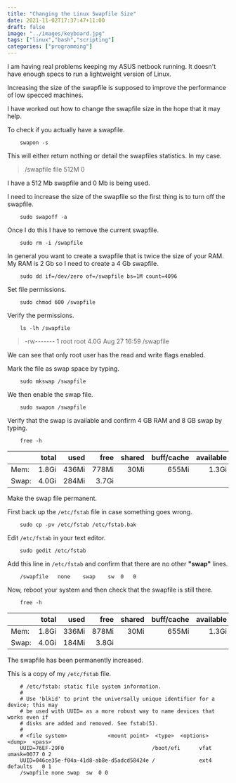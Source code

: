 ```yaml
---
title: "Changing the Linux Swapfile Size"
date: 2021-11-02T17:37:47+11:00
draft: false
image: "../images/keyboard.jpg"
tags: ["linux","bash","scripting"]
categories: ["programming"]
---
```


I am having real problems keeping my ASUS netbook running. It doesn't have enough specs to run a lightweight version of Linux.

Increasing the size of the swapfile is supposed to improve the performance of low specced machines.

I have worked out how to change the swapfile size in the hope that it may help.

To check if you actually have a swapfile.

```
    swapon -s
```

This will either return nothing or detail the swapfiles statistics. In my case.

> /swapfile file    512M    0

I have a 512 Mb swapfile and 0 Mb is being used.

I need to increase the size of the swapfile so the first thing is to turn off the swapfile.

```
    sudo swapoff -a
```

Once I do this I have to remove the current swapfile.

```
    sudo rm -i /swapfile
```

In general you want to create a swapfile that is twice the size of your RAM. My RAM is 2 Gb so I need to create a 4 Gb swapfile.

```
    sudo dd if=/dev/zero of=/swapfile bs=1M count=4096
```

Set file permissions.

```
    sudo chmod 600 /swapfile
```

Verify the permissions.

```
    ls -lh /swapfile
```

> -rw------- 1 root root 4.0G Aug 27 16:59 /swapfile

We can see that only root user has the read and write flags enabled.

Mark the file as swap space by typing.

```
    sudo mkswap /swapfile
```

We then enable the swap file.

```
    sudo swapon /swapfile
```

Verify that the swap is available and confirm 4 GB RAM and 8 GB swap by typing.

```
    free -h
```

|        | total      | used       | free       | shared     | buff/cache | available  |
|:-------|-----------:|-----------:|-----------:|-----------:|-----------:|-----------:|
| Mem:   | 1.8Gi      | 436Mi      | 778Mi      | 30Mi       | 655Mi      | 1.3Gi      |
| Swap:  | 4.0Gi      | 284Mi      | 3.7Gi      |            |            |            |

Make the swap file permanent.

First back up the ``/etc/fstab`` file in case something goes wrong.

```
    sudo cp -pv /etc/fstab /etc/fstab.bak
```

Edit ``/etc/fstab`` in your text editor.

```
    sudo gedit /etc/fstab 
```

Add this line in ``/etc/fstab`` and confirm that there are no other **"swap"** lines.

```
    /swapfile   none    swap    sw  0   0
```

Now, reboot your system and then check that the swapfile is still there.

```
    free -h
```

|        | total      | used       | free       | shared     | buff/cache | available  |
|:-------|-----------:|-----------:|-----------:|-----------:|-----------:|-----------:|
| Mem:   | 1.8Gi      | 336Mi      | 878Mi      | 30Mi       | 655Mi      | 1.3Gi      |
| Swap:  | 4.0Gi      | 184Mi      | 3.8Gi      |            |            |            |

The swapfile has been permanently increased.

This is a copy of my ``/etc/fstab`` file.

```
    # /etc/fstab: static file system information.
    #
    # Use 'blkid' to print the universally unique identifier for a device; this may
    # be used with UUID= as a more robust way to name devices that works even if
    # disks are added and removed. See fstab(5).
    #
    # <file system>             <mount point>  <type>  <options>  <dump>  <pass>
    UUID=76EF-29F0                            /boot/efi      vfat    umask=0077 0 2
    UUID=046ce35e-f04a-41d8-ab8e-d5adcd58424e /              ext4    defaults   0 1
    /swapfile none swap  sw  0 0
```
